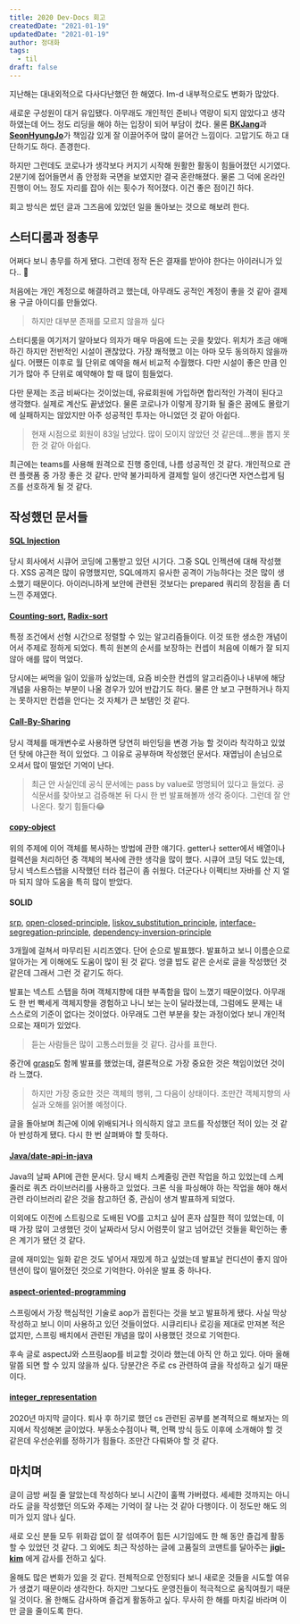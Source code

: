 ```yaml
---
title: 2020 Dev-Docs 회고
createdDate: "2021-01-19"
updatedDate: "2021-01-19"
author: 정대화
tags:
  - til
draft: false
---
```


지난해는 대내외적으로 다사다난했던 한 해였다. Im-d 내부적으로도 변화가 많았다.

새로운 구성원이 대거 유입됐다. 아무래도 개인적인 준비나 역량이 되지 않았다고 생각하였는데 어느 정도 리딩을 해야 하는 입장이 되어 부담이 컸다. 물론 [**BKJang**](https://github.com/BKJang)과 [**SeonHyungJo**](https://github.com/SeonHyungJo)가 책임감 있게 잘 이끌어주어 많이 묻어간 느낌이다. 고맙기도 하고 대단하기도 하다. 존경한다.

하지만 그런데도 코로나가 생각보다 커지기 시작해 원활한 활동이 힘들어졌던 시기였다. 2분기에 접어들면서 좀 안정화 국면을 보였지만 결국 혼란해졌다. 물론 그 덕에 온라인 진행이 어느 정도 자리를 잡아 쉬는 횟수가 적어졌다. 이건 좋은 점이긴 하다.

회고 방식은 썼던 글과 그즈음에 있었던 일을 돌아보는 것으로 해보려 한다.

## 스터디룸과 정총무

어쩌다 보니 총무를 하게 됐다. 그런데 정작 돈은 결재를 받아야 한다는 아이러니가 있다.. 🤣

처음에는 개인 계정으로 해결하려고 했는데, 아무래도 공적인 계정이 좋을 것 같아 결제용 구글 아이디를 만들었다.

> 하지만 대부분 존재를 모르지 않을까 싶다

스터디룸을 여기저기 알아보다 의자가 매우 마음에 드는 곳을 찾았다. 위치가 조금 애매하긴 하지만 전반적인 시설이 괜찮았다. 가장 쾌적했고 이는 아마 모두 동의하지 않을까 싶다. 어쨌든 이후로 월 단위로 예약을 해서 비교적 수월했다. 다만 시설이 좋은 만큼 인기가 많아 주 단위로 예약해야 할 때 많이 힘들었다.

다만 문제는 조금 비싸다는 것이었는데, 유료회원에 가입하면 합리적인 가격이 된다고 생각했다. 실제로 계산도 끝냈었다. 물론 코로나가 이렇게 장기화 될 줄은 꿈에도 몰랐기에 실패하지는 않았지만 아주 성공적인 투자는 아니었던 것 같아 아쉽다.

> 현재 시점으로 회원이 83일 남았다. 많이 모이지 않았던 것 같은데...뽕을 뽑지 못한 것 같아 아쉽다.

최근에는 teams를 사용해 원격으로 진행 중인데, 나름 성공적인 것 같다. 개인적으로 관련 플랫폼 중 가장 좋은 것 같다. 만약 불가피하게 결제할 일이 생긴다면 자연스럽게 팀즈를 선호하게 될 것 같다.

## 작성했던 문서들

#### [SQL Injection](https://github.com/Im-D/Dev-Docs/blob/master/Security/SQL_Injection.md)

당시 회사에서 시큐어 코딩에 고통받고 있던 시기다. 그중 SQL 인젝션에 대해 작성했다. XSS 공격은 많이 유명했지만, SQL에까지 유사한 공격이 가능하다는 것은 많이 생소했기 때문이다. 아이러니하게 보안에 관련된 것보다는 prepared 쿼리의 장점을 좀 더 느낀 주제였다.

#### [Counting-sort](https://github.com/Im-D/Dev-Docs/blob/master/CS/Counting-sort.md), [Radix-sort](https://github.com/Im-D/Dev-Docs/blob/master/CS/Radix-sort.md)

특정 조건에서 선형 시간으로 정렬할 수 있는 알고리즘들이다. 이것 또한 생소한 개념이어서 주제로 정하게 되었다. 특히 원본의 순서를 보장하는 컨셉이 처음에 이해가 잘 되지 않아 애를 많이 먹었다.

당시에는 써먹을 일이 있을까 싶었는데, 요즘 비슷한 컨셉의 알고리즘이나 내부에 해당 개념을 사용하는 부분이 나올 경우가 있어 반갑기도 하다. 물론 안 보고 구현하거나 하지는 못하지만 컨셉을 안다는 것 자체가 큰 보탬인 것 같다.

#### [Call-By-Sharing](https://github.com/Im-D/Dev-Docs/blob/master/CS/Call-By-Sharing.md)

당시 객체를 매개변수로 사용하면 당연히 바인딩을 변경 가능 할 것이라 착각하고 있었던 탓에 야근한 적이 있었다. 그 이유로 공부하며 작성했던 문서다. 재엽님이 손님으로 오셔서 많이 떨었던 기억이 난다.

> 최근 안 사실인데 공식 문서에는 pass by value로 명명되어 있다고 들었다. 공식문서를 찾아보고 검증해본 뒤 다시 한 번 발표해볼까 생각 중이다. 그런데 잘 안 나온다. 찾기 힘들다😂

#### [copy-object](https://github.com/im-d-team/Dev-Docs/blob/master/Java/copy-object.md)

위의 주제에 이어 객체를 복사하는 방법에 관한 얘기다. getter나 setter에서 배열이나 컬렉션을 처리하던 중 객체의 복사에 관한 생각을 많이 했다. 시큐어 코딩 덕도 있는데, 당시 넥스트스탭을 시작했던 터라 접근이 좀 쉬웠다. 더군다나 이펙티브 자바를 산 지 얼마 되지 않아 도움을 특히 많이 받았다.

#### SOLID

[srp](https://github.com/im-d-team/Dev-Docs/blob/master/CS/srp.md), [open-closed-principle](https://github.com/im-d-team/Dev-Docs/blob/master/CS/open-closed-principle.md), [liskov_substitution_principle](https://github.com/im-d-team/Dev-Docs/blob/master/CS/liskov_substitution_principle.md), [interface-segregation-principle](https://github.com/im-d-team/Dev-Docs/blob/master/CS/interface-segregation-principle.md), [dependency-inversion-principle](https://github.com/im-d-team/Dev-Docs/blob/master/CS/dependency-inversion-principle.md)

3개월에 걸쳐서 마무리된 시리즈였다. 단어 순으로 발표했다. 발표하고 보니 이름순으로 알아가는 게 이해에도 도움이 많이 된 것 같다. 엉클 밥도 같은 순서로 글을 작성했던 것 같은데 그래서 그런 것 같기도 하다.

발표는 넥스트 스탭을 하며 객체지향에 대한 부족함을 많이 느꼈기 때문이었다. 아무래도 한 번 빡세게 객체지향을 경험하고 나니 보는 눈이 달라졌는데, 그럼에도 문제는 내 스스로의 기준이 없다는 것이었다. 아무래도 그런 부분을 찾는 과정이었다 보니 개인적으로는 재미가 있었다.

> 듣는 사람들은 많이 고통스러웠을 것 같다. 감사를 표한다.

중간에 [grasp](https://github.com/im-d-team/Dev-Docs/blob/master/CS/grasp.md)도 함께 발표를 했었는데, 결론적으로 가장 중요한 것은 책임이었던 것이라 느꼈다.

> 하지만 가장 중요한 것은 객체의 행위, 그 다음이 상태이다. 조만간 객체지향의 사실과 오해를 읽어볼 예정이다.

글을 돌아보며 최근에 이에 위배되거나 의식하지 않고 코드를 작성했던 적이 있는 것 같아 반성하게 됐다. 다시 한 번 살펴봐야 할 듯하다.

#### [Java/date-api-in-java](https://github.com/im-d-team/Dev-Docs/blob/master/Java/date-api-in-java.md)

Java의 날짜 API에 관한 문서다. 당시 배치 스케줄링 관련 작업을 하고 있었는데 스케줄러로 쿼츠 라이브러리를 사용하고 있었다. 크론 식을 파싱해야 하는 작업을 해야 해서 관련 라이브러리 같은 것을 참고하던 중, 관심이 생겨 발표하게 되었다.

이외에도 이전에 스트링으로 도배된 VO를 고치고 싶어 혼자 삽질한 적이 있었는데, 이때 가장 많이 고생했던 것이 날짜라서 당시 어렴풋이 알고 넘어갔던 것들을 확인하는 좋은 계기가 됐던 것 같다.

글에 재미있는 일화 같은 것도 넣어서 재밌게 하고 싶었는데 발표날 컨디션이 좋지 않아 텐션이 많이 떨어졌던 것으로 기억한다. 아쉬운 발표 중 하나다.

#### [aspect-oriented-programming](https://github.com/im-d-team/Dev-Docs/blob/master/CS/aspect-oriented-programming.md)

스프링에서 가장 핵심적인 기술로 aop가 꼽힌다는 것을 보고 발표하게 됐다. 사실 막상 작성하고 보니 이미 사용하고 있던 것들이었다. 시큐리티나 로깅을 제대로 만져본 적은 없지만, 스프링 배치에서 관련된 개념을 많이 사용했던 것으로 기억한다.

후속 글로 aspectJ와 스프링aop를 비교할 것이라 했는데 아직 안 하고 있다. 아마 올해 말쯤 되면 할 수 있지 않을까 싶다. 당분간은 주로 cs 관련하여 글을 작성하고 싶기 때문이다.

#### [integer_representation](https://github.com/im-d-team/Dev-Docs/blob/master/CS/integer_representation.md)

2020년 마지막 글이다. 퇴사 후 하기로 했던 cs 관련된 공부를 본격적으로 해보자는 의지에서 작성해본 글이었다. 부동소수점이나 팩, 언팩 방식 등도 이후에 소개해야 할 것 같은데 우선순위를 정하기가 힘들다. 조만간 다뤄봐야 할 것 같다.

## 마치며

글이 금방 써질 줄 알았는데 작성하다 보니 시간이 훌쩍 가버렸다. 세세한 것까지는 아니라도 글을 작성했던 의도와 주제는 기억이 잘 나는 것 같아 다행이다. 이 정도만 해도 의미가 있지 않나 싶다.

새로 오신 분들 모두 위화감 없이 잘 섞여주어 힘든 시기임에도 한 해 동안 즐겁게 활동할 수 있었던 것 같다. 그 외에도 최근 작성하는 글에 고품질의 코맨트를 달아주는 **[jigi-kim](https://github.com/jigi-kim)** 에게 감사를 전하고 싶다.

올해도 많은 변화가 있을 것 같다. 전체적으로 안정되다 보니 새로운 것들을 시도할 여유가 생겼기 때문이라 생각한다. 하지만 그보다도 운영진들이 적극적으로 움직여줬기 때문일 것이다. 올 한해도 감사하며 즐겁게 활동하고 싶다. 무사히 한 해를 마치길 바라며 이만 글을 줄이도록 한다.
